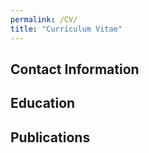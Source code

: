 ```yaml
---
permalink: /CV/
title: "Curriculum Vitae"
---
```


## Contact Information

## Education

## Publications 
